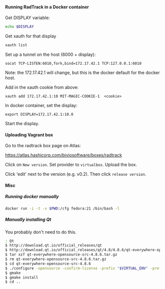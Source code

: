 #### Running RadTrack in a Docker container

Get DISPLAY variable:

```bash
echo $DISPLAY
```

Get xauth for that display

```bash
xauth list
```

Set up a tunnel on the host (6000 + display):

```
socat TCP-LISTEN:6010,fork,bind=172.17.42.1 TCP:127.0.0.1:6010
```

Note: the 172.17.42.1 will change, but this is the docker default for the docker host.

Add in the xauth cookie from above:

```
xauth add 172.17.42.1:10 MIT-MAGIC-COOKIE-1  <cookie>
```

In docker container, set the display:

```
export DISPLAY=172.17.42.1:10.0
```

Start the display.

#### Uploading Vagrant box

Go to the radtrack box page on Atlas:

https://atlas.hashicorp.com/biviosoftware/boxes/radtrack

Click on `New version`. Set provider to `virtualbox`. Upload the box.

Click 'edit' next to the version (e.g. v0.2). Then click `release version`.

#### Misc

##### Running docker manually

```bash
docker run -i -t -v $PWD:/cfg fedora:21 /bin/bash -l
```

##### Manually installing Qt

You probably don't need to do this.

```bash
: Qt
$ http://download.qt.io/official_releases/qt
$ http://download.qt.io/official_releases/qt/4.8/4.8.6/qt-everywhere-opensource-src-4.8.6.tar.gz
$ tar xzf qt-everywhere-opensource-src-4.8.6.tar.gz
$ rm qt-everywhere-opensource-src-4.8.6.tar.gz
$ cd qt-everywhere-opensource-src-4.8.6
$ ./configure -opensource -confirm-license -prefix "$VIRTUAL_ENV" -prefix-install -nomake 'tests examples demos docs translations' -no-multimedia -no-webkit -no-javascript-jit -no-phonon -no-xmlpatterns -system-sqlite -no-script -no-svg -no-scripttools -no-qt3support
$ gmake
$ gmake install
$ cd ..
```

